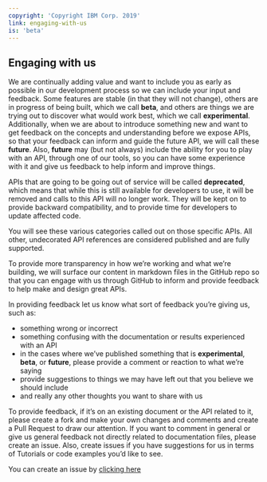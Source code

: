 ```yaml
---
copyright: 'Copyright IBM Corp. 2019'
link: engaging-with-us
is: 'beta'
---
```


## Engaging with us

We are continually adding value and want to include you as early as possible in our development process so we can include
your input and feedback. Some features are stable (in that they will not change), others are in progress of being built, 
which we call **beta**, and others are things we are trying out to discover what would work best, which we call 
**experimental**. Additionally, when we are about to introduce something new and want to get feedback on the concepts and 
understanding before we expose APIs, so that your feedback can inform and guide the future API, we will call these 
**future**. Also, **future** may (but not always) include the ability for you to play with an API, through one of our tools, 
so you can have some experience with it and give us feedback to help inform and improve things.

APIs that are going to be going out of service will be called **deprecated**, which means that while this is still available
for developers to use, it will be removed and calls to this API will no longer work. They will be kept on to provide backward
compatibility, and to provide time for developers to update affected code.

You will see these various categories called out on those specific APIs. All other, undecorated API references are
considered published and are fully supported.

To provide more transparency in how we’re working and what we’re building, we will surface our content in markdown files in
the GitHub repo so that you can engage with us through GitHub to inform and provide feedback to help make and design great APIs.

In providing feedback let us know what sort of feedback you’re giving us, such as:

- something wrong or incorrect
- something confusing with the documentation or results experienced with an API
- in the cases where we’ve published something that is **experimental**, **beta**, or **future**, please provide a comment or reaction to what we’re saying
- provide suggestions to things we may have left out that you believe we should include
- and really any other thoughts you want to share with us

To provide feedback, if it’s on an existing document or the API related to it, please create a fork and make your own changes and comments and create a Pull Request to draw our attention. If you want to comment in general or give us general feedback not directly related to documentation files, please create an issue. Also, create issues if you have suggestions for us in terms of Tutorials or code examples you’d like to see. 

You can create an issue by [clicking here](https://github.com/watson-talent-services/developer-documents/issues)

